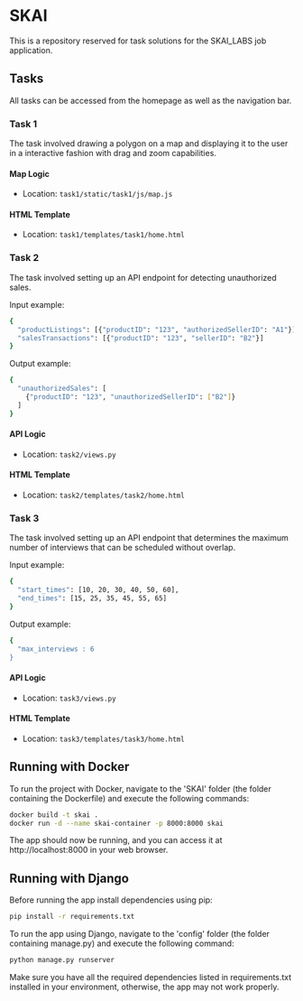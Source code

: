 # SKAI

This is a repository reserved for task solutions for the SKAI_LABS job application.  

## Tasks
All tasks can be accessed from the homepage as well as the navigation bar.  

### Task 1 
The task involved drawing a polygon on a map and displaying it to the user in a interactive fashion with drag and zoom capabilities.  
  
#### Map Logic
- Location: `task1/static/task1/js/map.js`

#### HTML Template
- Location: `task1/templates/task1/home.html`
  
### Task 2 
The task involved setting up an API endpoint for detecting unauthorized sales.  
  
Input example:  
```bash
{
  "productListings": [{"productID": "123", "authorizedSellerID": "A1"}],
  "salesTransactions": [{"productID": "123", "sellerID": "B2"}]
}
```
Output example:  
```bash
{
  "unauthorizedSales": [
    {"productID": "123", "unauthorizedSellerID": ["B2"]}
  ]
}
```
  
#### API Logic
- Location: `task2/views.py`

#### HTML Template
- Location: `task2/templates/task2/home.html`
  
### Task 3 
The task involved setting up an API endpoint that determines the maximum number of interviews that can be scheduled without overlap.  
  
Input example:
```bash
{
  "start_times": [10, 20, 30, 40, 50, 60],
  "end_times": [15, 25, 35, 45, 55, 65]
}
```
Output example:
```bash
{
  "max_interviews : 6
}
```
  
#### API Logic
- Location: `task3/views.py`

#### HTML Template
- Location: `task3/templates/task3/home.html`

## Running with Docker
To run the project with Docker, navigate to the 'SKAI' folder (the folder containing the Dockerfile) and execute the following commands:
```bash
docker build -t skai .
docker run -d --name skai-container -p 8000:8000 skai
```
The app should now be running, and you can access it at http://localhost:8000 in your web browser.

## Running with Django
Before running the app install dependencies using pip:  
```bash
pip install -r requirements.txt
```
To run the app using Django, navigate to the 'config' folder (the folder containing manage.py) and execute the following command:
```bash
python manage.py runserver
```
Make sure you have all the required dependencies listed in requirements.txt installed in your environment, otherwise, the app may not work properly.
